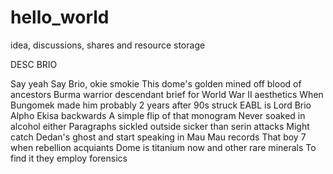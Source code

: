 # hello_world
idea, discussions, shares and resource storage

DESC BRIO

Say yeah 
Say Brio, okie smokie 
This dome's golden mined off blood of ancestors
Burma warrior descendant brief for World War II aesthetics
When Bungomek made him probably 2 years after 90s struck
EABL is Lord Brio Alpho Ekisa backwards
A simple flip of that monogram
Never soaked in alcohol either
Paragraphs sickled outside sicker than serin attacks
Might catch Dedan's ghost and start speaking in Mau Mau records
That boy 7 when rebellion acquiants
Dome is titanium now and other rare minerals
To find it they employ forensics

